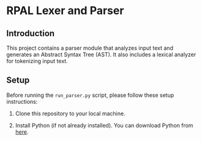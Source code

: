 # RPAL Lexer and Parser

## Introduction

This project contains a parser module that analyzes input text and generates an Abstract Syntax Tree (AST). It also includes a lexical analyzer for tokenizing input text.

## Setup

Before running the `run_parser.py` script, please follow these setup instructions:

1. Clone this repository to your local machine.

2. Install Python (if not already installed). You can download Python from [here](https://www.python.org/downloads/).

